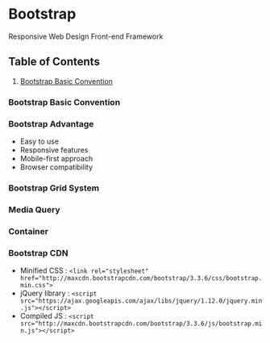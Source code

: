 # **Bootstrap**
Responsive Web Design Front-end Framework


## Table of Contents
1. [Bootstrap Basic Convention](#Bootstrap-Basic-Convention)


### Bootstrap Basic Convention


### Bootstrap Advantage

- Easy to use
- Responsive features
- Mobile-first approach
- Browser compatibility


### Bootstrap Grid System


### Media Query


### Container


### Bootstrap CDN

- Minified CSS : `<link rel="stylesheet" href="http://maxcdn.bootstrapcdn.com/bootstrap/3.3.6/css/bootstrap.min.css">`
- jQuery library : `<script src="https://ajax.googleapis.com/ajax/libs/jquery/1.12.0/jquery.min.js"></script>`
- Compiled JS : `<script src="http://maxcdn.bootstrapcdn.com/bootstrap/3.3.6/js/bootstrap.min.js"></script>`
